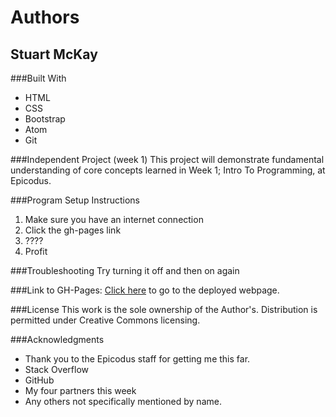 # Authors
## **Stuart McKay**

###Built With
* HTML
* CSS
* Bootstrap
* Atom
* Git

###Independent Project (week 1)
This project will demonstrate fundamental understanding of core concepts learned in Week 1; Intro To Programming, at Epicodus.

###Program Setup Instructions
1. Make sure you have an internet connection
2. Click the gh-pages link
3. ????
4. Profit

###Troubleshooting
Try turning it off and then on again

###Link to GH-Pages: [Click here](github.io) to go to the deployed webpage.

###License
This work is the sole ownership of the Author's. Distribution is permitted under Creative Commons licensing.

###Acknowledgments
* Thank you to the Epicodus staff for getting me this far.
* Stack Overflow
* GitHub
* My four partners this week
* Any others not specifically mentioned by name.

